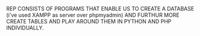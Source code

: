 REP CONSISTS OF PROGRAMS THAT ENABLE US TO CREATE A DATABASE (i've used XAMPP as server over phpmyadmin) AND FURTHUR MORE CREATE TABLES AND PLAY AROUND THEM IN PYTHON AND PHP INDIVIDUALLY.
